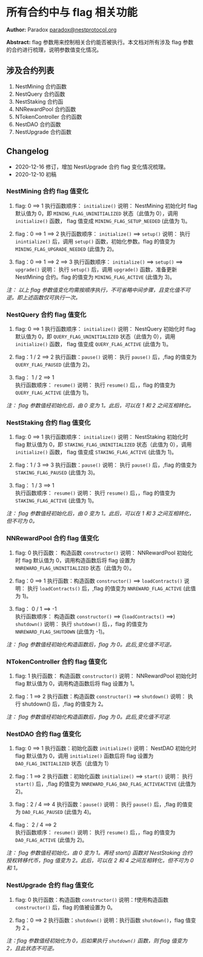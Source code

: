 #  所有合约中与 flag 相关功能

**Author:**  Paradox  <paradox@nestprotocol.org>

**Abstract:**  flag 参数用来控制相关合约能否被执行。本文档对所有涉及 flag 参数的合约进行梳理，说明参数值变化情况。

## 涉及合约列表

1. NestMining 合约函数
2. NestQuery 合约函数
3. NestStaking 合约函
4. NNRewardPool 合约函数
5. NTokenController 合约函数
6. NestDAO 合约函数
7. NestUpgrade 合约函数


## Changelog

- 2020-12-16  修订，增加 NestUpgrade 合约 flag 变化情况梳理。
- 2020-12-10 初稿


### NestMining 合约 flag 值变化

1. flag: 0 ==> 1
执行函数顺序： `initialize()`
说明： NestMining 初始化时 flag 默认值为 0，即 `MINING_FLAG_UNINITIALIZED` 状态（此值为 0），调用 `initialize()` 函数， flag 值变成 `MINING_FLAG_SETUP_NEEDED` (此值为 1)。

2. flag：0 ==> 1 ==> 2
执行函数顺序： `initialize()`  ==> `setup()`
说明： 执行 `inintialize()` 后，调用 `setup()` 函数，初始化参数。flag 的值变为 `MINING_FLAG_UPGRADE_NEEDED` (此值为 2)。

3. flag：0 ==> 1 ==> 2 ==> 3
执行函数顺序： `initialize()`  ==> `setup()` ==> `upgrade()`
说明： 执行 `setup()` 后，调用 `upgrade()` 函数，准备更新 NestMining 合约。flag 的值变为 `MINING_FLAG_ACTIVE` (此值为 3)。

*注： 以上 flag 参数值变化均需按顺序执行，不可省略中间步骤，且变化值不可逆。即上述函数仅可执行一次。*


### NestQuery 合约 flag 值变化

1. flag: 0 ==> 1
执行函数顺序： `initialize()` 
说明： NestQuery 初始化时 flag 默认值为 0，即 `QUERY_FLAG_UNINITIALIZED` 状态（此值为 0），调用 `initialize()` 函数， flag 值变成 `QUERY_FLAG_ACTIVE` (此值为 1)。

2. flag：1 / 2 ==> 2
执行函数：`pause()`
说明： 执行 `pause()` 后，,flag 的值变为 `QUERY_FLAG_PAUSED` (此值为 2)。

3. flag： 1 / 2 ==> 1  
执行函数顺序： `resume()`
说明： 执行 `resume()` 后，，flag 的值变为 `QUERY_FLAG_ACTIVE` (此值为 1)。

*注： flag 参数值经初始化后，由 0 变为 1。此后，可以在 1 和 2 之间互相转化。*


### NestStaking 合约 flag 值变化

1. flag: 0 ==> 1
执行函数顺序： `initialize()`
说明： NestStaking 初始化时 flag 默认值为 0，即 `STAKING_FLAG_UNINITIALIZED` 状态（此值为 0），调用 `initialize()` 函数， flag 值变成 `STAKING_FLAG_ACTIVE` (此值为 1)。

2. flag：1 / 3 ==> 3
执行函数：`pause()`
说明： 执行 `pause()` 后，,flag 的值变为 `STAKING_FLAG_PAUSED` (此值为 3)。

3. flag： 1 / 3 ==> 1  
执行函数顺序： `resume()`
说明： 执行 `resume()` 后，，flag 的值变为 `STAKING_FLAG_ACTIVE` (此值为 1)。

*注： flag 参数值经初始化后，由 0 变为 1。此后，可以在 1 和 3 之间互相转化，但不可为 0。*


### NNRewardPool 合约 flag 值变化

 1. flag: 0
执行函数： 构造函数 `constructor()`
说明： NNRewardPool 初始化时 flag 默认值为 0，调用构造函数后将 flag 设置为 `NNREWARD_FLAG_UNINITIALIZED` 状态（此值为 0）。

 2. flag：0 ==> 1
执行函数：构造函数 `constructor()` ==> `loadContracts()`
说明： 执行 `loadContracts()` 后，,flag 的值变为 `NNREWARD_FLAG_ACTIVE` (此值为 1)。

 3. flag： 0 / 1 ==> -1  
执行函数顺序： 构造函数 `constructor()` ==> (`loadContracts()` ==>) `shutdown()`
说明： 执行 `shutdown()` 后，，flag 的值变为 `NNREWARD_FLAG_SHUTDOWN` (此值为 -1)。

*注： flag 参数值经初始化构造函数后，flag 为 0。此后,变化值不可逆。*


###  NTokenController 合约 flag 值变化

1. flag: 1
执行函数： 构造函数 `constructor()`
说明： NNRewardPool 初始化时 flag 默认值为 0，调用构造函数后将 flag 设置为 1。

2. flag：1 ==> 2
执行函数：构造函数 `constructor()` ==> `shutdown()`
说明： 执行 shutdown() 后，,flag 的值变为 2。

*注： flag 参数值经初始化构造函数后，flag 为 0。此后,变化值不可逆.*


### NestDAO 合约 flag 值变化

1. flag: 0 ==> 1
执行函数：初始化函数 `initialize()`
说明： NestDAO 初始化时 flag 默认值为 0，调用 `initialize()` 函数后将 flag 设置为 `DAO_FLAG_INITIALIZED` 状态（此值为 1）

2. flag：1 ==> 2
执行函数：初始化函数 `initialize()` ==> `start()`
说明： 执行 `start()` 后，,flag 的值变为 `NNREWARD_FLAG_DAO_FLAG_ACTIVEACTIVE` (此值为 2)。


3. flag：2 / 4 ==> 4
执行函数：`pause()`
说明： 执行 `pause()` 后，,flag 的值变为 `DAO_FLAG_PAUSED` (此值为 4)。

4. flag： 2 / 4 ==> 2  
执行函数顺序： `resume()`
说明： 执行 `resume()` 后，，flag 的值变为 `DAO_FLAG_ACTIVE` (此值为 2)。

*注： flag 参数值经初始化，由 0 变为 1。再经 start() 函数对 NestStaking 合约授权转移代币，flag 值变为 2。此后，可以在 2 和 4 之间互相转化，但不可为 0 和 1。*


### NestUpgrade 合约 flag 值变化

1. flag: 0
执行函数：构造函数 `constructor()`
说明：f使用构造函数`constructor()` 后，flag 的值被设置为 0。

2. flag：0 ==> 2
执行函数：`shutdown()`
说明：执行函数 `shutdown()`，flag 值变为 2 。

*注：flag 参数值经初始化为 0，后如果执行 `shutdown()` 函数，则 flag 值变为 2，且此状态不可逆。*